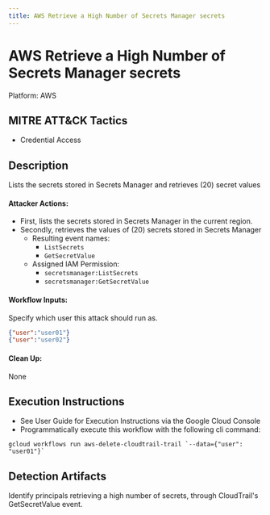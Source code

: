 ```yaml
---
title: AWS Retrieve a High Number of Secrets Manager secrets
---
```


# AWS Retrieve a High Number of Secrets Manager secrets


Platform: AWS

## MITRE ATT&CK Tactics


- Credential Access

## Description

Lists the secrets stored in Secrets Manager and retrieves (20) secret values

#### Attacker Actions: 

- First, lists the secrets stored in Secrets Manager in the current region.
- Secondly, retrieves the values of (20) secrets stored in Secrets Manager
  - Resulting event names: 
    - `ListSecrets`
    - `GetSecretValue`
  - Assigned IAM Permission: 
    - `secretsmanager:ListSecrets`
    - `secretsmanager:GetSecretValue`

#### Workflow Inputs: 
Specify which user this attack should run as.   
```json
{"user":"user01"}
{"user":"user02"}
```
#### Clean Up: 

None

## Execution Instructions

- See User Guide for Execution Instructions via the Google Cloud Console
- Programmatically execute this workflow with the following cli command:

```
gcloud workflows run aws-delete-cloudtrail-trail `--data={"user": "user01"}` 
```

## Detection Artifacts

Identify principals retrieving a high number of secrets, through CloudTrail's GetSecretValue event.



